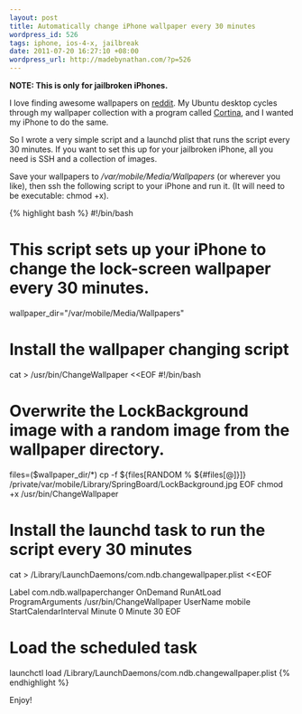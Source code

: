 ```yaml
---
layout: post
title: Automatically change iPhone wallpaper every 30 minutes
wordpress_id: 526
tags: iphone, ios-4-x, jailbreak
date: 2011-07-20 16:27:10 +08:00
wordpress_url: http://madebynathan.com/?p=526
---
```


<b>NOTE: This is only for jailbroken iPhones.</b>

I love finding awesome wallpapers on <a href="http://www.reddit.com">reddit</a>. My Ubuntu desktop cycles through my wallpaper collection with a program called <a href="https://help.ubuntu.com/community/Cortina">Cortina</a>, and I wanted my iPhone to do the same.

So I wrote a very simple script and a launchd plist that runs the script every 30 minutes. If you want to set this up for your jailbroken iPhone, all you need is SSH and a collection of images.

Save your wallpapers to <em>/var/mobile/Media/Wallpapers</em> (or wherever you like), then ssh the following script to your iPhone and run it. (It will need to be executable: chmod +x).

{% highlight bash %}
#!/bin/bash
# This script sets up your iPhone to change the lock-screen wallpaper every 30 minutes.
wallpaper_dir="/var/mobile/Media/Wallpapers"

# Install the wallpaper changing script
cat > /usr/bin/ChangeWallpaper <<EOF
#!/bin/bash
# Overwrite the LockBackground image with a random image from the wallpaper directory.
files=($wallpaper_dir/*)
cp -f \${files[RANDOM % \${#files[@]}]} /private/var/mobile/Library/SpringBoard/LockBackground.jpg
EOF
chmod +x /usr/bin/ChangeWallpaper

# Install the launchd task to run the script every 30 minutes
cat > /Library/LaunchDaemons/com.ndb.changewallpaper.plist <<EOF
<?xml version="1.0" encoding="UTF-8"?>
<!DOCTYPE plist PUBLIC "-//Apple//DTD PLIST 1.0//EN" "http://www.apple.com/DTDs/PropertyList-1.0.dtd">
<plist version="1.0">
<dict>
<key>Label</key>
<string>com.ndb.wallpaperchanger</string>
<key>OnDemand</key>
<true/>
<key>RunAtLoad</key>
<false/>
<key>ProgramArguments</key>
<array>
<string>/usr/bin/ChangeWallpaper</string>
</array>
<key>UserName</key>
<string>mobile</string>
<key>StartCalendarInterval</key>
<array>
<dict>
<key>Minute</key>
<integer>0</integer>
</dict>
<dict>
<key>Minute</key>
<integer>30</integer>
</dict>
</array>
</dict>
</plist>
EOF

# Load the scheduled task
launchctl load /Library/LaunchDaemons/com.ndb.changewallpaper.plist
{% endhighlight %}

Enjoy!

